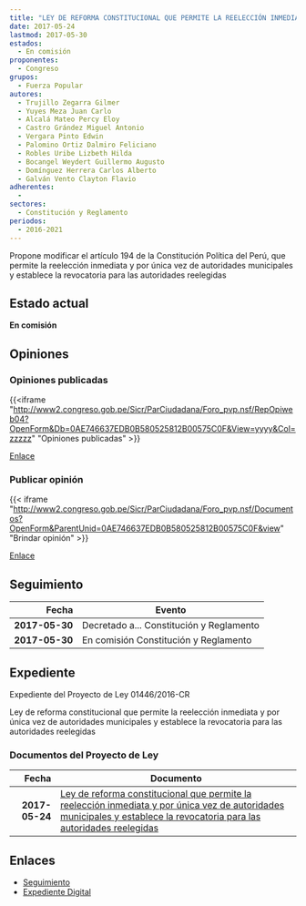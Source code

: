 ```yaml
---
title: "LEY DE REFORMA CONSTITUCIONAL QUE PERMITE LA REELECCIÓN INMEDIATA Y POR ÚNICA VEZ DE AUTORIDADES MUNICIPALES Y ESTABLECE LA REVOCATORIA PARA LAS AUTORIDADES REELEGIDAS"
date: 2017-05-24
lastmod: 2017-05-30
estados: 
  - En comisión
proponentes: 
  - Congreso
grupos: 
  - Fuerza Popular
autores: 
  - Trujillo Zegarra Gilmer
  - Yuyes Meza Juan Carlo
  - Alcalá Mateo Percy Eloy
  - Castro Grández Miguel Antonio
  - Vergara Pinto Edwin
  - Palomino Ortiz Dalmiro Feliciano
  - Robles Uribe Lizbeth Hilda
  - Bocangel Weydert Guillermo Augusto
  - Domínguez Herrera Carlos Alberto
  - Galván Vento Clayton Flavio
adherentes: 
  - 
sectores: 
  - Constitución y Reglamento
periodos: 
  - 2016-2021
---
```


Propone modificar el artículo 194 de la Constitución Política del Perú, que permite la reelección inmediata y por única vez de autoridades municipales y establece la revocatoria para las autoridades reelegidas


## Estado actual

**En comisión**

## Opiniones

### Opiniones publicadas

{{<iframe "http://www2.congreso.gob.pe/Sicr/ParCiudadana/Foro_pvp.nsf/RepOpiweb04?OpenForm&Db=0AE746637EDB0B580525812B00575C0F&View=yyyy&Col=zzzzz" "Opiniones publicadas" >}}

[Enlace](http://www2.congreso.gob.pe/Sicr/ParCiudadana/Foro_pvp.nsf/RepOpiweb04?OpenForm&Db=0AE746637EDB0B580525812B00575C0F&View=yyyy&Col=zzzzz)
### Publicar opinión

{{< iframe "http://www2.congreso.gob.pe/Sicr/ParCiudadana/Foro_pvp.nsf/Documentos?OpenForm&ParentUnid=0AE746637EDB0B580525812B00575C0F&view" "Brindar opinión" >}}

[Enlace](http://www2.congreso.gob.pe/Sicr/ParCiudadana/Foro_pvp.nsf/Documentos?OpenForm&ParentUnid=0AE746637EDB0B580525812B00575C0F&view)

## Seguimiento

| Fecha | Evento |
|------:|--------|
| **2017-05-30** | Decretado a... Constitución y Reglamento|
| **2017-05-30** | En comisión Constitución y Reglamento|


## Expediente

Expediente del Proyecto de Ley 01446/2016-CR

Ley de reforma constitucional que permite la reelección inmediata y por única vez de autoridades municipales y establece la revocatoria para las autoridades reelegidas


### Documentos del Proyecto de Ley

| Fecha | Documento |
|------:|--------|
| **2017-05-24** | [Ley de reforma constitucional que permite la reelección inmediata y por única vez de autoridades municipales y establece la revocatoria para las autoridades reelegidas](http://www.leyes.congreso.gob.pe/Documentos/2016_2021/Proyectos_de_Ley_y_de_Resoluciones_Legislativas/PL0144620170524..PDF) |

## Enlaces 

- [Seguimiento](http://www2.congreso.gob.pe/Sicr/TraDocEstProc/CLProLey2016.nsf/f7fff46988ca05b1052578e100829cc7/f4b20c36579dc37d0525812b00544936?OpenDocument)
- [Expediente Digital](http://www2.congreso.gob.pehttp://www2.congreso.gob.pe/Sicr/TraDocEstProc/CLProLey2016.nsf/f7fff46988ca05b1052578e100829cc7/f4b20c36579dc37d0525812b00544936?OpenDocument&Click=05257FB7005EB655.eb71d0cf91d8294e05256cdf006b5706/$Body/0.1C6C)
